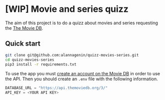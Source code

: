# [WIP] Movie and series quizz

The aim of this project is to do a quizz about movies and series requesting the [The Movie DB](https://www.themoviedb.org/).


## Quick start

```bash
git clone git@github.com:alannagenin/quizz-movies-series.git
cd quizz-movies-series
pip3 install -r requirements.txt
```

To use the app you must [create an account on the Movie DB](https://www.themoviedb.org/documentation/api) in order to use the API. Then you should create an `.env` file with the following information.

```python
DATABASE_URL = "https://api.themoviedb.org/3/"
API_KEY = <YOUR API KEY>
```